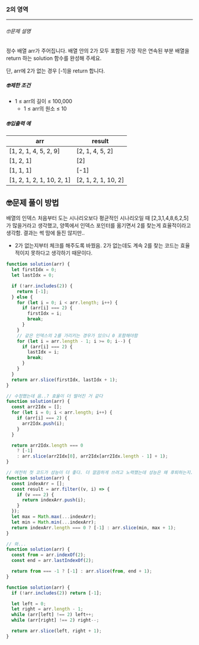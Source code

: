 ### 2의 영역

---

###### 🤓문제 설명

정수 배열 arr가 주어집니다. 배열 안의 2가 모두 포함된 가장 작은 연속된 부분 배열을 return 하는 solution 함수를 완성해 주세요.

단, arr에 2가 없는 경우 [-1]을 return 합니다.

##### 🤓제한 조건

- 1 ≤ arr의 길이 ≤ 100,000
  - 1 ≤ arr의 원소 ≤ 10

##### 🤓입출력 예

| arr                       | result              |
| ------------------------- | ------------------- |
| [1, 2, 1, 4, 5, 2, 9]     | [2, 1, 4, 5, 2]     |
| [1, 2, 1]                 | [2]                 |
| [1, 1, 1]                 | [-1]                |
| [1, 2, 1, 2, 1, 10, 2, 1] | [2, 1, 2, 1, 10, 2] |

## 🤓문제 풀이 방법

배열의 인덱스 처음부터 도는 시나리오보다 평균적인 시나리오일 때 &#91;2,3,1,4,8,6,2,5&#93;가 많을거라고 생각했고, 양쪽에서 인덱스 포인터를 옮기면서 2를 찾는게 효율적이라고 생각함. 결과는 썩 맘에 들진 않지만..

- 2가 없는지부터 체크를 해주도록 바꿨음. 2가 없는데도 계속 2를 찾는 코드는 효율적이지 못하다고 생각하기 때문이다.

```javascript
function solution(arr) {
  let firstIdx = 0;
  let lastIdx = 0;

  if (!arr.includes(2)) {
    return [-1];
  } else {
    for (let i = 0; i < arr.length; i++) {
      if (arr[i] === 2) {
        firstIdx = i;
        break;
      }
    }
    // 같은 인덱스의 2를 가리키는 경우가 있으니 0 포함해야함
    for (let i = arr.length - 1; i >= 0; i--) {
      if (arr[i] === 2) {
        lastIdx = i;
        break;
      }
    }
  }
  return arr.slice(firstIdx, lastIdx + 1);
}
```

```javascript
// 수정했는데 음..? 효율이 더 떨어진 거 같다
function solution(arr) {
  const arr2Idx = [];
  for (let i = 0; i < arr.length; i++) {
    if (arr[i] === 2) {
      arr2Idx.push(i);
    }
  }

  return arr2Idx.length === 0
    ? [-1]
    : arr.slice(arr2Idx[0], arr2Idx[arr2Idx.length - 1] + 1);
}
```

```javascript
// 여전히 첫 코드가 성능이 더 좋다. 더 깔끔하게 쓰려고 노력했는데 성능은 왜 후퇴하는지..
function solution(arr) {
  const indexArr = [];
  const result = arr.filter((v, i) => {
    if (v === 2) {
      return indexArr.push(i);
    }
  });
  let max = Math.max(...indexArr);
  let min = Math.min(...indexArr);
  return indexArr.length === 0 ? [-1] : arr.slice(min, max + 1);
}
```

```javascript
// 와...
function solution(arr) {
  const from = arr.indexOf(2);
  const end = arr.lastIndexOf(2);

  return from === -1 ? [-1] : arr.slice(from, end + 1);
}
```

```javascript
function solution(arr) {
  if (!arr.includes(2)) return [-1];

  let left = 0;
  let right = arr.length - 1;
  while (arr[left] !== 2) left++;
  while (arr[right] !== 2) right--;

  return arr.slice(left, right + 1);
}
```
